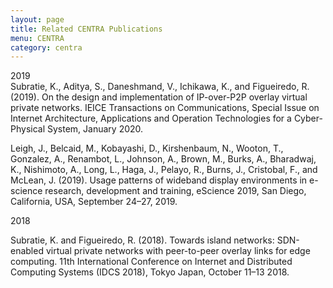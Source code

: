 ```yaml
---
layout: page
title: Related CENTRA Publications 
menu: CENTRA
category: centra
---
```


<div class="border">2019</div>
Subratie, K., Aditya, S., Daneshmand, V., Ichikawa, K., and Figueiredo, R. (2019). On the design and implementation of IP-over-P2P overlay virtual private networks. IEICE Transactions on Communications, Special Issue on Internet Architecture, Applications and Operation Technologies for a Cyber-Physical System, January 2020.

Leigh, J., Belcaid, M., Kobayashi, D., Kirshenbaum, N., Wooton, T., Gonzalez, A., Renambot, L., Johnson, A., Brown, M., Burks, A., Bharadwaj, K., Nishimoto, A., Long, L., Haga, J., Pelayo, R., Burns, J., Cristobal, F., and McLean, J. (2019). Usage patterns of wideband display environments in e-science research, development and training, eScience 2019, San Diego, California, USA, September 24–27, 2019. 

<div class="border">2018</div>

Subratie, K. and Figueiredo, R. (2018). Towards island networks: SDN-enabled virtual private networks with peer-to-peer overlay links for edge computing.  11th International Conference on Internet and Distributed Computing Systems (IDCS 2018), Tokyo Japan, October 11–13 2018.

 


